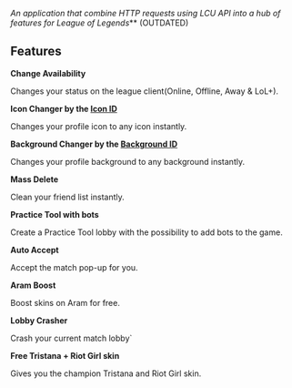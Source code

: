 *An application that combine HTTP requests using LCU API into a hub of features for League of Legends*** (OUTDATED)

## Features
**Change Availability**

Changes your status on the league client(Online, Offline, Away & LoL+).

**Icon Changer by the [Icon ID](https://raw.communitydragon.org/latest/plugins/rcp-be-lol-game-data/global/default/v1/profile-icons/)**

Changes your profile icon to any icon instantly.

**Background Changer by the [Background ID](https://raw.communitydragon.org/latest/plugins/rcp-be-lol-game-data/global/default/v1/champion-splashes/)**

Changes your profile background to any background instantly.

**Mass Delete**

Clean your friend list instantly.
        
**Practice Tool with bots**

Create a Practice Tool lobby with the possibility to add bots to the game.

**Auto Accept**

Accept the match pop-up for you.

**Aram Boost**

Boost skins on Aram for free.

**Lobby Crasher**

Crash your current match lobby`

**Free Tristana + Riot Girl skin**

Gives you the champion Tristana and Riot Girl skin.




